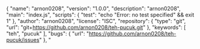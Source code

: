 {
  "name": "arnon0208",
  "version": "1.0.0",
  "description": "arnon0208",
  "main": "index.js",
  "scripts": {
    "test": "echo \"Error: no test specified\" && exit 1"
  },
  "author": "arnon0208",
  "license": "ISC",
  "repository": {
    "type": "git",
    "url": "git+https://github.com/arnon0208/teh-pucuk.git"
  },
  "keywords": [
    "teh",
    "pucuk"
  ],
  "bugs": {
    "url": "https://github.com/arnon0208/teh-pucuk/issues"
  },
  "
